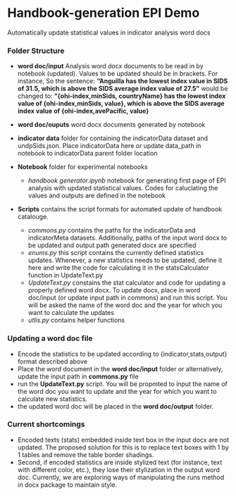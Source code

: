 # Handbook-generation EPI Demo

Automatically update statistical values in indicator analysis word docs

### Folder Structure
- **word doc/input** Analysis word docx documents to be read in by notebook (updated). Values to be updated should be in brackets. For instance, So the sentence: **“Anguilla has the lowest index value in SIDS of 31.5, which is above the SIDS average index value of 27.5”** would be changed to: **“{ohi-index,minSids, countryName} has the lowest index value of {ohi-index,minSids, value}, which is above the SIDS average index value of {ohi-index,avePacific, value}** 
- **word doc/ouputs** word docx documents generated by notebook

- **indicator data** folder for containing the indicatorData dataset and undpSids.json. Place indicatorData here or update data_path in notebook to indicatorData parent folder location

- **Notebook** folder for experimental notebooks
	- *handbook generator.ipynb* notebook for generating first page of EPI analysis with updated statistical values. Codes for caluclating the values and outputs are defined in the notebook

- **Scripts** contains the script formats for automated update of handbook catalouge.
	- *commons.py* contains the paths for the indicatorData and indicatorMeta datasets. Additionally, paths of the input word docx to be updated and output path generated docx are specified
	- *enums.py* this script contains the currently defined statistics updates. Whenever, a new statistics needs to be updated, define it here and write the code for calculating it in the statsCalculator function in UpdateText.py
	- *UpdateText.py* constains the stat calculator and code for updating a properly defined word docx. To update docx, place in word doc/input (or update input path in commons) and run this script. You will be asked the name of the word doc and the year for which you want to calculate the updates
	- *utlis.py* contains helper functions

### Updating a word doc file

- Encode the statistics to be updated according to {indicator,stats,output} format described above
- Place the word document in the **word doc/input** folder or alternatively, update the input path in **commons.py** file
- run the **UpdateText.py** script. You will be propmted to input the name of the word doc you want to update and the year for which you want to calculate new statistics.
- the updated word doc will be placed in the **word doc/output** folder.


### Current shortcomings

- Encoded texts (stats) embedded inside text box in the input docx are not updated. The proposed solution for this is to replace text boxes with 1 by 1 tables and remove the table border shadings. 
- Second, if encoded statistics are inside stylized text (for instance, text with different color, etc.), they lose their stylization in the output word doc. Currently, we are exploring ways of manipulating the runs method in docx package to maintain style. 
